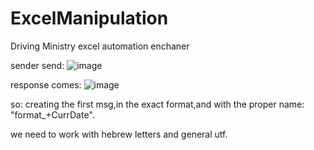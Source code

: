 # ExcelManipulation
Driving Ministry excel automation enchaner

 sender send: 
![image](https://github.com/YanivGabay/ExcelManipulation/assets/87598205/43a00c42-61df-46ed-9f55-eaba1b515bd3)

response comes:
![image](https://github.com/YanivGabay/ExcelManipulation/assets/87598205/60ba5480-fb1c-478a-abaf-6058121c5bef)

so:
creating the first msg,in the exact format,and with the proper name: "format_+CurrDate".

we need to work with hebrew letters and general utf.


